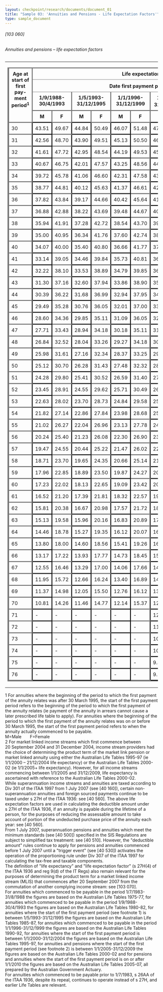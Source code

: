 ```yaml
---
layout: checkpoint/research/documents/document_01
title: "Sample 03: 'Annuities and Pensions - Life Expectation Factors'"
type: sample_document
---
```


<!-- START CHECKPOINT OUTPUT -->

<div id="documentDisplay"> <div id="documentContainer"><span id="NavOffset" class="anchor"></span><div id="docContent"><div id="wrapperContentAULegcomm"><a id="anchor_I3e3b08a3ce9511e08e128bc17183adac"></a><a id="anchor_I598c19a1e40811e082cbf99368307bda"></a><div id="sharedInfo"><div class="paragraphTitle" id="paragraphTitle"></div></div><div id="commentaryContainer"><div class="collapsibleHeadingBody bgWhite"><div id="commentaryContent"><div class=""><h6 class="inlineBlock |section[@role='paragraph'][title[node()]]/@label">[103 060] </h6><a id="anchor_I3e3b08a3ce9511e08e128bc17183adac"></a><a id="anchor_I598c19a1e40811e082cbf99368307bda"></a><h6 class="inlineBlock |section[@role='paragraph']/title[node()]">Annuities and pensions – life expectation factors</h6><div class="autosizehztal"><table><tbody><tr><td><table style="empty-cells: show; border-collapse: collapse;table-layout: auto;border:2px solid #777777;"><colgroup><col width="1000*" align="center"><col width="1000*" align="center"><col width="1000*" align="center"><col width="1000*" align="center"><col width="1000*" align="center"><col width="1000*" align="center"><col width="1000*" align="center"><col width="1000*" align="center"><col width="1000*" align="center"><col width="1000*" align="center"><col width="1000*" align="center"><col width="1000*" align="center"><col width="1000*" align="center"></colgroup><thead><tr class=""><th rowspan="4" style="padding:0.5em;vertical-align:top;border-bottom-width:1px;border-color:#777777;border-style:solid;border-right-width:1px;border-color:#777777;" class=" centered">Age at start of first pay-ment period<sup>1</sup></th><th colspan="12" style="padding:0.5em;vertical-align:top;border-bottom-width:1px;border-color:#777777;border-style:solid;border-right-width:1px;border-color:#777777;" class=" centered">Life expectation (years)</th></tr><tr class=""><th colspan="12" style="padding:0.5em;vertical-align:top;border-bottom-width:1px;border-color:#777777;border-style:solid;border-right-width:1px;border-color:#777777;" class=" centered">Date first payment period started<sup>1</sup></th></tr><tr class=""><th colspan="2" style="padding:0.5em;vertical-align:top;border-style:solid;border-right-width:1px;border-color:#777777;" class=" centered">1/9/1988-30/4/1993</th><th colspan="2" style="padding:0.5em;vertical-align:top;border-style:solid;border-right-width:1px;border-color:#777777;" class=" centered">1/5/1993-31/12/1995</th><th colspan="2" style="padding:0.5em;vertical-align:top;border-style:solid;border-right-width:1px;border-color:#777777;" class=" centered">1/1/1996-31/12/1999</th><th colspan="2" style="padding:0.5em;vertical-align:top;border-style:solid;border-right-width:1px;border-color:#777777;" class=" centered">1/1/2000-31/12/2004<sup>2</sup></th><th colspan="2" style="padding:0.5em;vertical-align:top;border-style:solid;border-right-width:1px;border-color:#777777;" class=" centered">1/1/2005-31/12/2009</th><th colspan="2" style="padding:0.5em;vertical-align:top;border-style:solid;border-right-width:1px;border-color:#777777;" class=" centered">1/1/2010+</th></tr><tr class=""><th style="padding:0.5em;vertical-align:top;border-bottom-width:1px;border-color:#777777;border-style:solid;" class=" centered">M</th><th style="padding:0.5em;vertical-align:top;border-bottom-width:1px;border-color:#777777;border-style:solid;border-right-width:1px;border-color:#777777;" class=" centered">F</th><th style="padding:0.5em;vertical-align:top;border-bottom-width:1px;border-color:#777777;border-style:solid;" class=" centered">M</th><th style="padding:0.5em;vertical-align:top;border-bottom-width:1px;border-color:#777777;border-style:solid;border-right-width:1px;border-color:#777777;" class=" centered">F</th><th style="padding:0.5em;vertical-align:top;border-bottom-width:1px;border-color:#777777;border-style:solid;" class=" centered">M</th><th style="padding:0.5em;vertical-align:top;border-bottom-width:1px;border-color:#777777;border-style:solid;border-right-width:1px;border-color:#777777;" class=" centered">F</th><th style="padding:0.5em;vertical-align:top;border-bottom-width:1px;border-color:#777777;border-style:solid;" class=" centered">M</th><th style="padding:0.5em;vertical-align:top;border-bottom-width:1px;border-color:#777777;border-style:solid;border-right-width:1px;border-color:#777777;" class=" centered">F</th><th style="padding:0.5em;vertical-align:top;border-bottom-width:1px;border-color:#777777;border-style:solid;" class=" centered">M</th><th style="padding:0.5em;vertical-align:top;border-bottom-width:1px;border-color:#777777;border-style:solid;border-right-width:1px;border-color:#777777;" class=" centered">F</th><th style="padding:0.5em;vertical-align:top;border-bottom-width:1px;border-color:#777777;border-style:solid;" class=" centered">M</th><th style="padding:0.5em;vertical-align:top;border-bottom-width:1px;border-color:#777777;border-style:solid;border-right-width:1px;border-color:#777777;" class=" centered">F</th></tr></thead><tbody><tr class=""><td style="padding:0.5em;vertical-align:top;border-style:solid;border-right-width:1px;border-color:#777777;" class=" centered">30</td><td style="padding:0.5em;vertical-align:top;border-style:solid;" class=" centered">43.51</td><td style="padding:0.5em;vertical-align:top;border-style:solid;border-right-width:1px;border-color:#777777;" class=" centered">49.67</td><td style="padding:0.5em;vertical-align:top;border-style:solid;" class=" centered">44.84</td><td style="padding:0.5em;vertical-align:top;border-style:solid;border-right-width:1px;border-color:#777777;" class=" centered">50.49</td><td style="padding:0.5em;vertical-align:top;border-style:solid;" class=" centered">46.07</td><td style="padding:0.5em;vertical-align:top;border-style:solid;border-right-width:1px;border-color:#777777;" class=" centered">51.48</td><td style="padding:0.5em;vertical-align:top;border-style:solid;" class=" centered">47.26</td><td style="padding:0.5em;vertical-align:top;border-style:solid;border-right-width:1px;border-color:#777777;" class=" centered">52.30</td><td style="padding:0.5em;vertical-align:top;border-style:solid;" class=" centered">49.07</td><td style="padding:0.5em;vertical-align:top;border-style:solid;border-right-width:1px;border-color:#777777;" class=" centered">53.72</td><td style="padding:0.5em;vertical-align:top;border-style:solid;" class=" centered">50.20</td><td style="padding:0.5em;vertical-align:top;border-style:solid;" class=" centered">54.44</td></tr><tr class=""><td style="padding:0.5em;vertical-align:top;border-style:solid;border-right-width:1px;border-color:#777777;" class=" centered">31</td><td style="padding:0.5em;vertical-align:top;border-style:solid;" class=" centered">42.56</td><td style="padding:0.5em;vertical-align:top;border-style:solid;border-right-width:1px;border-color:#777777;" class=" centered">48.70</td><td style="padding:0.5em;vertical-align:top;border-style:solid;" class=" centered">43.90</td><td style="padding:0.5em;vertical-align:top;border-style:solid;border-right-width:1px;border-color:#777777;" class=" centered">49.51</td><td style="padding:0.5em;vertical-align:top;border-style:solid;" class=" centered">45.13</td><td style="padding:0.5em;vertical-align:top;border-style:solid;border-right-width:1px;border-color:#777777;" class=" centered">50.50</td><td style="padding:0.5em;vertical-align:top;border-style:solid;" class=" centered">46.32</td><td style="padding:0.5em;vertical-align:top;border-style:solid;border-right-width:1px;border-color:#777777;" class=" centered">51.32</td><td style="padding:0.5em;vertical-align:top;border-style:solid;" class=" centered">48.13</td><td style="padding:0.5em;vertical-align:top;border-style:solid;border-right-width:1px;border-color:#777777;" class=" centered">52.75</td><td style="padding:0.5em;vertical-align:top;border-style:solid;" class=" centered">49.25</td><td style="padding:0.5em;vertical-align:top;border-style:solid;" class=" centered">53.46</td></tr><tr class=""><td style="padding:0.5em;vertical-align:top;border-style:solid;border-right-width:1px;border-color:#777777;" class=" centered">32</td><td style="padding:0.5em;vertical-align:top;border-style:solid;" class=" centered">41.61</td><td style="padding:0.5em;vertical-align:top;border-style:solid;border-right-width:1px;border-color:#777777;" class=" centered">47.72</td><td style="padding:0.5em;vertical-align:top;border-style:solid;" class=" centered">42.95</td><td style="padding:0.5em;vertical-align:top;border-style:solid;border-right-width:1px;border-color:#777777;" class=" centered">48.54</td><td style="padding:0.5em;vertical-align:top;border-style:solid;" class=" centered">44.19</td><td style="padding:0.5em;vertical-align:top;border-style:solid;border-right-width:1px;border-color:#777777;" class=" centered">49.53</td><td style="padding:0.5em;vertical-align:top;border-style:solid;" class=" centered">45.38</td><td style="padding:0.5em;vertical-align:top;border-style:solid;border-right-width:1px;border-color:#777777;" class=" centered">50.35</td><td style="padding:0.5em;vertical-align:top;border-style:solid;" class=" centered">47.19</td><td style="padding:0.5em;vertical-align:top;border-style:solid;border-right-width:1px;border-color:#777777;" class=" centered">51.77</td><td style="padding:0.5em;vertical-align:top;border-style:solid;" class=" centered">48.30</td><td style="padding:0.5em;vertical-align:top;border-style:solid;" class=" centered">52.48</td></tr><tr class=""><td style="padding:0.5em;vertical-align:top;border-style:solid;border-right-width:1px;border-color:#777777;" class=" centered">33</td><td style="padding:0.5em;vertical-align:top;border-style:solid;" class=" centered">40.67</td><td style="padding:0.5em;vertical-align:top;border-style:solid;border-right-width:1px;border-color:#777777;" class=" centered">46.75</td><td style="padding:0.5em;vertical-align:top;border-style:solid;" class=" centered">42.01</td><td style="padding:0.5em;vertical-align:top;border-style:solid;border-right-width:1px;border-color:#777777;" class=" centered">47.57</td><td style="padding:0.5em;vertical-align:top;border-style:solid;" class=" centered">43.25</td><td style="padding:0.5em;vertical-align:top;border-style:solid;border-right-width:1px;border-color:#777777;" class=" centered">48.56</td><td style="padding:0.5em;vertical-align:top;border-style:solid;" class=" centered">44.44</td><td style="padding:0.5em;vertical-align:top;border-style:solid;border-right-width:1px;border-color:#777777;" class=" centered">49.38</td><td style="padding:0.5em;vertical-align:top;border-style:solid;" class=" centered">46.24</td><td style="padding:0.5em;vertical-align:top;border-style:solid;border-right-width:1px;border-color:#777777;" class=" centered">50.80</td><td style="padding:0.5em;vertical-align:top;border-style:solid;" class=" centered">47.35</td><td style="padding:0.5em;vertical-align:top;border-style:solid;" class=" centered">51.50</td></tr><tr class=""><td style="padding:0.5em;vertical-align:top;border-style:solid;border-right-width:1px;border-color:#777777;" class=" centered">34</td><td style="padding:0.5em;vertical-align:top;border-style:solid;" class=" centered">39.72</td><td style="padding:0.5em;vertical-align:top;border-style:solid;border-right-width:1px;border-color:#777777;" class=" centered">45.78</td><td style="padding:0.5em;vertical-align:top;border-style:solid;" class=" centered">41.06</td><td style="padding:0.5em;vertical-align:top;border-style:solid;border-right-width:1px;border-color:#777777;" class=" centered">46.60</td><td style="padding:0.5em;vertical-align:top;border-style:solid;" class=" centered">42.31</td><td style="padding:0.5em;vertical-align:top;border-style:solid;border-right-width:1px;border-color:#777777;" class=" centered">47.58</td><td style="padding:0.5em;vertical-align:top;border-style:solid;" class=" centered">43.50</td><td style="padding:0.5em;vertical-align:top;border-style:solid;border-right-width:1px;border-color:#777777;" class=" centered">48.41</td><td style="padding:0.5em;vertical-align:top;border-style:solid;" class=" centered">45.30</td><td style="padding:0.5em;vertical-align:top;border-style:solid;border-right-width:1px;border-color:#777777;" class=" centered">49.82</td><td style="padding:0.5em;vertical-align:top;border-style:solid;" class=" centered">46.40</td><td style="padding:0.5em;vertical-align:top;border-style:solid;" class=" centered">50.52</td></tr><tr class=""><td style="padding:0.5em;vertical-align:top;border-style:solid;border-right-width:1px;border-color:#777777;" class=" centered">35</td><td style="padding:0.5em;vertical-align:top;border-style:solid;" class=" centered">38.77</td><td style="padding:0.5em;vertical-align:top;border-style:solid;border-right-width:1px;border-color:#777777;" class=" centered">44.81</td><td style="padding:0.5em;vertical-align:top;border-style:solid;" class=" centered">40.12</td><td style="padding:0.5em;vertical-align:top;border-style:solid;border-right-width:1px;border-color:#777777;" class=" centered">45.63</td><td style="padding:0.5em;vertical-align:top;border-style:solid;" class=" centered">41.37</td><td style="padding:0.5em;vertical-align:top;border-style:solid;border-right-width:1px;border-color:#777777;" class=" centered">46.61</td><td style="padding:0.5em;vertical-align:top;border-style:solid;" class=" centered">42.57</td><td style="padding:0.5em;vertical-align:top;border-style:solid;border-right-width:1px;border-color:#777777;" class=" centered">47.44</td><td style="padding:0.5em;vertical-align:top;border-style:solid;" class=" centered">44.35</td><td style="padding:0.5em;vertical-align:top;border-style:solid;border-right-width:1px;border-color:#777777;" class=" centered">48.85</td><td style="padding:0.5em;vertical-align:top;border-style:solid;" class=" centered">45.45</td><td style="padding:0.5em;vertical-align:top;border-style:solid;" class=" centered">49.55</td></tr><tr class=""><td style="padding:0.5em;vertical-align:top;border-style:solid;border-right-width:1px;border-color:#777777;" class=" centered">36</td><td style="padding:0.5em;vertical-align:top;border-style:solid;" class=" centered">37.82</td><td style="padding:0.5em;vertical-align:top;border-style:solid;border-right-width:1px;border-color:#777777;" class=" centered">43.84</td><td style="padding:0.5em;vertical-align:top;border-style:solid;" class=" centered">39.17</td><td style="padding:0.5em;vertical-align:top;border-style:solid;border-right-width:1px;border-color:#777777;" class=" centered">44.66</td><td style="padding:0.5em;vertical-align:top;border-style:solid;" class=" centered">40.42</td><td style="padding:0.5em;vertical-align:top;border-style:solid;border-right-width:1px;border-color:#777777;" class=" centered">45.64</td><td style="padding:0.5em;vertical-align:top;border-style:solid;" class=" centered">41.63</td><td style="padding:0.5em;vertical-align:top;border-style:solid;border-right-width:1px;border-color:#777777;" class=" centered">46.47</td><td style="padding:0.5em;vertical-align:top;border-style:solid;" class=" centered">43.41</td><td style="padding:0.5em;vertical-align:top;border-style:solid;border-right-width:1px;border-color:#777777;" class=" centered">47.88</td><td style="padding:0.5em;vertical-align:top;border-style:solid;" class=" centered">44.50</td><td style="padding:0.5em;vertical-align:top;border-style:solid;" class=" centered">48.58</td></tr><tr class=""><td style="padding:0.5em;vertical-align:top;border-style:solid;border-right-width:1px;border-color:#777777;" class=" centered">37</td><td style="padding:0.5em;vertical-align:top;border-style:solid;" class=" centered">36.88</td><td style="padding:0.5em;vertical-align:top;border-style:solid;border-right-width:1px;border-color:#777777;" class=" centered">42.88</td><td style="padding:0.5em;vertical-align:top;border-style:solid;" class=" centered">38.22</td><td style="padding:0.5em;vertical-align:top;border-style:solid;border-right-width:1px;border-color:#777777;" class=" centered">43.69</td><td style="padding:0.5em;vertical-align:top;border-style:solid;" class=" centered">39.48</td><td style="padding:0.5em;vertical-align:top;border-style:solid;border-right-width:1px;border-color:#777777;" class=" centered">44.67</td><td style="padding:0.5em;vertical-align:top;border-style:solid;" class=" centered">40.69</td><td style="padding:0.5em;vertical-align:top;border-style:solid;border-right-width:1px;border-color:#777777;" class=" centered">45.50</td><td style="padding:0.5em;vertical-align:top;border-style:solid;" class=" centered">42.47</td><td style="padding:0.5em;vertical-align:top;border-style:solid;border-right-width:1px;border-color:#777777;" class=" centered">46.91</td><td style="padding:0.5em;vertical-align:top;border-style:solid;" class=" centered">43.55</td><td style="padding:0.5em;vertical-align:top;border-style:solid;" class=" centered">47.60</td></tr><tr class=""><td style="padding:0.5em;vertical-align:top;border-style:solid;border-right-width:1px;border-color:#777777;" class=" centered">38</td><td style="padding:0.5em;vertical-align:top;border-style:solid;" class=" centered">35.94</td><td style="padding:0.5em;vertical-align:top;border-style:solid;border-right-width:1px;border-color:#777777;" class=" centered">41.91</td><td style="padding:0.5em;vertical-align:top;border-style:solid;" class=" centered">37.28</td><td style="padding:0.5em;vertical-align:top;border-style:solid;border-right-width:1px;border-color:#777777;" class=" centered">42.72</td><td style="padding:0.5em;vertical-align:top;border-style:solid;" class=" centered">38.54</td><td style="padding:0.5em;vertical-align:top;border-style:solid;border-right-width:1px;border-color:#777777;" class=" centered">43.70</td><td style="padding:0.5em;vertical-align:top;border-style:solid;" class=" centered">39.75</td><td style="padding:0.5em;vertical-align:top;border-style:solid;border-right-width:1px;border-color:#777777;" class=" centered">44.53</td><td style="padding:0.5em;vertical-align:top;border-style:solid;" class=" centered">41.53</td><td style="padding:0.5em;vertical-align:top;border-style:solid;border-right-width:1px;border-color:#777777;" class=" centered">45.94</td><td style="padding:0.5em;vertical-align:top;border-style:solid;" class=" centered">42.60</td><td style="padding:0.5em;vertical-align:top;border-style:solid;" class=" centered">46.63</td></tr><tr class=""><td style="padding:0.5em;vertical-align:top;border-style:solid;border-right-width:1px;border-color:#777777;" class=" centered">39</td><td style="padding:0.5em;vertical-align:top;border-style:solid;" class=" centered">35.00</td><td style="padding:0.5em;vertical-align:top;border-style:solid;border-right-width:1px;border-color:#777777;" class=" centered">40.95</td><td style="padding:0.5em;vertical-align:top;border-style:solid;" class=" centered">36.34</td><td style="padding:0.5em;vertical-align:top;border-style:solid;border-right-width:1px;border-color:#777777;" class=" centered">41.76</td><td style="padding:0.5em;vertical-align:top;border-style:solid;" class=" centered">37.60</td><td style="padding:0.5em;vertical-align:top;border-style:solid;border-right-width:1px;border-color:#777777;" class=" centered">42.74</td><td style="padding:0.5em;vertical-align:top;border-style:solid;" class=" centered">38.81</td><td style="padding:0.5em;vertical-align:top;border-style:solid;border-right-width:1px;border-color:#777777;" class=" centered">43.56</td><td style="padding:0.5em;vertical-align:top;border-style:solid;" class=" centered">40.58</td><td style="padding:0.5em;vertical-align:top;border-style:solid;border-right-width:1px;border-color:#777777;" class=" centered">44.98</td><td style="padding:0.5em;vertical-align:top;border-style:solid;" class=" centered">41.66</td><td style="padding:0.5em;vertical-align:top;border-style:solid;" class=" centered">45.66</td></tr><tr class=""><td style="padding:0.5em;vertical-align:top;border-style:solid;border-right-width:1px;border-color:#777777;" class=" centered">40</td><td style="padding:0.5em;vertical-align:top;border-style:solid;" class=" centered">34.07</td><td style="padding:0.5em;vertical-align:top;border-style:solid;border-right-width:1px;border-color:#777777;" class=" centered">40.00</td><td style="padding:0.5em;vertical-align:top;border-style:solid;" class=" centered">35.40</td><td style="padding:0.5em;vertical-align:top;border-style:solid;border-right-width:1px;border-color:#777777;" class=" centered">40.80</td><td style="padding:0.5em;vertical-align:top;border-style:solid;" class=" centered">36.66</td><td style="padding:0.5em;vertical-align:top;border-style:solid;border-right-width:1px;border-color:#777777;" class=" centered">41.77</td><td style="padding:0.5em;vertical-align:top;border-style:solid;" class=" centered">37.88</td><td style="padding:0.5em;vertical-align:top;border-style:solid;border-right-width:1px;border-color:#777777;" class=" centered">42.60</td><td style="padding:0.5em;vertical-align:top;border-style:solid;" class=" centered">39.65</td><td style="padding:0.5em;vertical-align:top;border-style:solid;border-right-width:1px;border-color:#777777;" class=" centered">44.01</td><td style="padding:0.5em;vertical-align:top;border-style:solid;" class=" centered">40.71</td><td style="padding:0.5em;vertical-align:top;border-style:solid;" class=" centered">44.70</td></tr><tr class=""><td style="padding:0.5em;vertical-align:top;border-style:solid;border-right-width:1px;border-color:#777777;" class=" centered">41</td><td style="padding:0.5em;vertical-align:top;border-style:solid;" class=" centered">33.14</td><td style="padding:0.5em;vertical-align:top;border-style:solid;border-right-width:1px;border-color:#777777;" class=" centered">39.05</td><td style="padding:0.5em;vertical-align:top;border-style:solid;" class=" centered">34.46</td><td style="padding:0.5em;vertical-align:top;border-style:solid;border-right-width:1px;border-color:#777777;" class=" centered">39.84</td><td style="padding:0.5em;vertical-align:top;border-style:solid;" class=" centered">35.73</td><td style="padding:0.5em;vertical-align:top;border-style:solid;border-right-width:1px;border-color:#777777;" class=" centered">40.81</td><td style="padding:0.5em;vertical-align:top;border-style:solid;" class=" centered">36.94</td><td style="padding:0.5em;vertical-align:top;border-style:solid;border-right-width:1px;border-color:#777777;" class=" centered">41.64</td><td style="padding:0.5em;vertical-align:top;border-style:solid;" class=" centered">38.71</td><td style="padding:0.5em;vertical-align:top;border-style:solid;border-right-width:1px;border-color:#777777;" class=" centered">43.05</td><td style="padding:0.5em;vertical-align:top;border-style:solid;" class=" centered">39.77</td><td style="padding:0.5em;vertical-align:top;border-style:solid;" class=" centered">43.73</td></tr><tr class=""><td style="padding:0.5em;vertical-align:top;border-style:solid;border-right-width:1px;border-color:#777777;" class=" centered">42</td><td style="padding:0.5em;vertical-align:top;border-style:solid;" class=" centered">32.22</td><td style="padding:0.5em;vertical-align:top;border-style:solid;border-right-width:1px;border-color:#777777;" class=" centered">38.10</td><td style="padding:0.5em;vertical-align:top;border-style:solid;" class=" centered">33.53</td><td style="padding:0.5em;vertical-align:top;border-style:solid;border-right-width:1px;border-color:#777777;" class=" centered">38.89</td><td style="padding:0.5em;vertical-align:top;border-style:solid;" class=" centered">34.79</td><td style="padding:0.5em;vertical-align:top;border-style:solid;border-right-width:1px;border-color:#777777;" class=" centered">39.85</td><td style="padding:0.5em;vertical-align:top;border-style:solid;" class=" centered">36.01</td><td style="padding:0.5em;vertical-align:top;border-style:solid;border-right-width:1px;border-color:#777777;" class=" centered">40.68</td><td style="padding:0.5em;vertical-align:top;border-style:solid;" class=" centered">37.77</td><td style="padding:0.5em;vertical-align:top;border-style:solid;border-right-width:1px;border-color:#777777;" class=" centered">42.09</td><td style="padding:0.5em;vertical-align:top;border-style:solid;" class=" centered">38.83</td><td style="padding:0.5em;vertical-align:top;border-style:solid;" class=" centered">42.77</td></tr><tr class=""><td style="padding:0.5em;vertical-align:top;border-style:solid;border-right-width:1px;border-color:#777777;" class=" centered">43</td><td style="padding:0.5em;vertical-align:top;border-style:solid;" class=" centered">31.30</td><td style="padding:0.5em;vertical-align:top;border-style:solid;border-right-width:1px;border-color:#777777;" class=" centered">37.16</td><td style="padding:0.5em;vertical-align:top;border-style:solid;" class=" centered">32.60</td><td style="padding:0.5em;vertical-align:top;border-style:solid;border-right-width:1px;border-color:#777777;" class=" centered">37.94</td><td style="padding:0.5em;vertical-align:top;border-style:solid;" class=" centered">33.86</td><td style="padding:0.5em;vertical-align:top;border-style:solid;border-right-width:1px;border-color:#777777;" class=" centered">38.90</td><td style="padding:0.5em;vertical-align:top;border-style:solid;" class=" centered">35.08</td><td style="padding:0.5em;vertical-align:top;border-style:solid;border-right-width:1px;border-color:#777777;" class=" centered">39.72</td><td style="padding:0.5em;vertical-align:top;border-style:solid;" class=" centered">36.84</td><td style="padding:0.5em;vertical-align:top;border-style:solid;border-right-width:1px;border-color:#777777;" class=" centered">41.14</td><td style="padding:0.5em;vertical-align:top;border-style:solid;" class=" centered">37.89</td><td style="padding:0.5em;vertical-align:top;border-style:solid;" class=" centered">41.81</td></tr><tr class=""><td style="padding:0.5em;vertical-align:top;border-style:solid;border-right-width:1px;border-color:#777777;" class=" centered">44</td><td style="padding:0.5em;vertical-align:top;border-style:solid;" class=" centered">30.39</td><td style="padding:0.5em;vertical-align:top;border-style:solid;border-right-width:1px;border-color:#777777;" class=" centered">36.22</td><td style="padding:0.5em;vertical-align:top;border-style:solid;" class=" centered">31.68</td><td style="padding:0.5em;vertical-align:top;border-style:solid;border-right-width:1px;border-color:#777777;" class=" centered">36.99</td><td style="padding:0.5em;vertical-align:top;border-style:solid;" class=" centered">32.94</td><td style="padding:0.5em;vertical-align:top;border-style:solid;border-right-width:1px;border-color:#777777;" class=" centered">37.95</td><td style="padding:0.5em;vertical-align:top;border-style:solid;" class=" centered">34.15</td><td style="padding:0.5em;vertical-align:top;border-style:solid;border-right-width:1px;border-color:#777777;" class=" centered">38.76</td><td style="padding:0.5em;vertical-align:top;border-style:solid;" class=" centered">35.91</td><td style="padding:0.5em;vertical-align:top;border-style:solid;border-right-width:1px;border-color:#777777;" class=" centered">40.18</td><td style="padding:0.5em;vertical-align:top;border-style:solid;" class=" centered">36.96</td><td style="padding:0.5em;vertical-align:top;border-style:solid;" class=" centered">40.85</td></tr><tr class=""><td style="padding:0.5em;vertical-align:top;border-style:solid;border-right-width:1px;border-color:#777777;" class=" centered">45</td><td style="padding:0.5em;vertical-align:top;border-style:solid;" class=" centered">29.49</td><td style="padding:0.5em;vertical-align:top;border-style:solid;border-right-width:1px;border-color:#777777;" class=" centered">35.28</td><td style="padding:0.5em;vertical-align:top;border-style:solid;" class=" centered">30.76</td><td style="padding:0.5em;vertical-align:top;border-style:solid;border-right-width:1px;border-color:#777777;" class=" centered">36.05</td><td style="padding:0.5em;vertical-align:top;border-style:solid;" class=" centered">32.01</td><td style="padding:0.5em;vertical-align:top;border-style:solid;border-right-width:1px;border-color:#777777;" class=" centered">37.00</td><td style="padding:0.5em;vertical-align:top;border-style:solid;" class=" centered">33.22</td><td style="padding:0.5em;vertical-align:top;border-style:solid;border-right-width:1px;border-color:#777777;" class=" centered">37.81</td><td style="padding:0.5em;vertical-align:top;border-style:solid;" class=" centered">34.98</td><td style="padding:0.5em;vertical-align:top;border-style:solid;border-right-width:1px;border-color:#777777;" class=" centered">39.23</td><td style="padding:0.5em;vertical-align:top;border-style:solid;" class=" centered">36.03</td><td style="padding:0.5em;vertical-align:top;border-style:solid;" class=" centered">39.90</td></tr><tr class=""><td style="padding:0.5em;vertical-align:top;border-style:solid;border-right-width:1px;border-color:#777777;" class=" centered">46</td><td style="padding:0.5em;vertical-align:top;border-style:solid;" class=" centered">28.60</td><td style="padding:0.5em;vertical-align:top;border-style:solid;border-right-width:1px;border-color:#777777;" class=" centered">34.36</td><td style="padding:0.5em;vertical-align:top;border-style:solid;" class=" centered">29.85</td><td style="padding:0.5em;vertical-align:top;border-style:solid;border-right-width:1px;border-color:#777777;" class=" centered">35.11</td><td style="padding:0.5em;vertical-align:top;border-style:solid;" class=" centered">31.09</td><td style="padding:0.5em;vertical-align:top;border-style:solid;border-right-width:1px;border-color:#777777;" class=" centered">36.05</td><td style="padding:0.5em;vertical-align:top;border-style:solid;" class=" centered">32.30</td><td style="padding:0.5em;vertical-align:top;border-style:solid;border-right-width:1px;border-color:#777777;" class=" centered">36.86</td><td style="padding:0.5em;vertical-align:top;border-style:solid;" class=" centered">34.06</td><td style="padding:0.5em;vertical-align:top;border-style:solid;border-right-width:1px;border-color:#777777;" class=" centered">38.28</td><td style="padding:0.5em;vertical-align:top;border-style:solid;" class=" centered">35.10</td><td style="padding:0.5em;vertical-align:top;border-style:solid;" class=" centered">38.95</td></tr><tr class=""><td style="padding:0.5em;vertical-align:top;border-style:solid;border-right-width:1px;border-color:#777777;" class=" centered">47</td><td style="padding:0.5em;vertical-align:top;border-style:solid;" class=" centered">27.71</td><td style="padding:0.5em;vertical-align:top;border-style:solid;border-right-width:1px;border-color:#777777;" class=" centered">33.43</td><td style="padding:0.5em;vertical-align:top;border-style:solid;" class=" centered">28.94</td><td style="padding:0.5em;vertical-align:top;border-style:solid;border-right-width:1px;border-color:#777777;" class=" centered">34.18</td><td style="padding:0.5em;vertical-align:top;border-style:solid;" class=" centered">30.18</td><td style="padding:0.5em;vertical-align:top;border-style:solid;border-right-width:1px;border-color:#777777;" class=" centered">35.11</td><td style="padding:0.5em;vertical-align:top;border-style:solid;" class=" centered">31.38</td><td style="padding:0.5em;vertical-align:top;border-style:solid;border-right-width:1px;border-color:#777777;" class=" centered">35.92</td><td style="padding:0.5em;vertical-align:top;border-style:solid;" class=" centered">33.13</td><td style="padding:0.5em;vertical-align:top;border-style:solid;border-right-width:1px;border-color:#777777;" class=" centered">37.33</td><td style="padding:0.5em;vertical-align:top;border-style:solid;" class=" centered">34.18</td><td style="padding:0.5em;vertical-align:top;border-style:solid;" class=" centered">38.00</td></tr><tr class=""><td style="padding:0.5em;vertical-align:top;border-style:solid;border-right-width:1px;border-color:#777777;" class=" centered">48</td><td style="padding:0.5em;vertical-align:top;border-style:solid;" class=" centered">26.84</td><td style="padding:0.5em;vertical-align:top;border-style:solid;border-right-width:1px;border-color:#777777;" class=" centered">32.52</td><td style="padding:0.5em;vertical-align:top;border-style:solid;" class=" centered">28.04</td><td style="padding:0.5em;vertical-align:top;border-style:solid;border-right-width:1px;border-color:#777777;" class=" centered">33.26</td><td style="padding:0.5em;vertical-align:top;border-style:solid;" class=" centered">29.27</td><td style="padding:0.5em;vertical-align:top;border-style:solid;border-right-width:1px;border-color:#777777;" class=" centered">34.18</td><td style="padding:0.5em;vertical-align:top;border-style:solid;" class=" centered">30.46</td><td style="padding:0.5em;vertical-align:top;border-style:solid;border-right-width:1px;border-color:#777777;" class=" centered">34.98</td><td style="padding:0.5em;vertical-align:top;border-style:solid;" class=" centered">32.22</td><td style="padding:0.5em;vertical-align:top;border-style:solid;border-right-width:1px;border-color:#777777;" class=" centered">36.39</td><td style="padding:0.5em;vertical-align:top;border-style:solid;" class=" centered">33.26</td><td style="padding:0.5em;vertical-align:top;border-style:solid;" class=" centered">37.05</td></tr><tr class=""><td style="padding:0.5em;vertical-align:top;border-style:solid;border-right-width:1px;border-color:#777777;" class=" centered">49</td><td style="padding:0.5em;vertical-align:top;border-style:solid;" class=" centered">25.98</td><td style="padding:0.5em;vertical-align:top;border-style:solid;border-right-width:1px;border-color:#777777;" class=" centered">31.61</td><td style="padding:0.5em;vertical-align:top;border-style:solid;" class=" centered">27.16</td><td style="padding:0.5em;vertical-align:top;border-style:solid;border-right-width:1px;border-color:#777777;" class=" centered">32.34</td><td style="padding:0.5em;vertical-align:top;border-style:solid;" class=" centered">28.37</td><td style="padding:0.5em;vertical-align:top;border-style:solid;border-right-width:1px;border-color:#777777;" class=" centered">33.25</td><td style="padding:0.5em;vertical-align:top;border-style:solid;" class=" centered">29.55</td><td style="padding:0.5em;vertical-align:top;border-style:solid;border-right-width:1px;border-color:#777777;" class=" centered">34.04</td><td style="padding:0.5em;vertical-align:top;border-style:solid;" class=" centered">31.30</td><td style="padding:0.5em;vertical-align:top;border-style:solid;border-right-width:1px;border-color:#777777;" class=" centered">35.45</td><td style="padding:0.5em;vertical-align:top;border-style:solid;" class=" centered">32.34</td><td style="padding:0.5em;vertical-align:top;border-style:solid;" class=" centered">36.11</td></tr><tr class=""><td style="padding:0.5em;vertical-align:top;border-style:solid;border-right-width:1px;border-color:#777777;" class=" centered">50</td><td style="padding:0.5em;vertical-align:top;border-style:solid;" class=" centered">25.12</td><td style="padding:0.5em;vertical-align:top;border-style:solid;border-right-width:1px;border-color:#777777;" class=" centered">30.70</td><td style="padding:0.5em;vertical-align:top;border-style:solid;" class=" centered">26.28</td><td style="padding:0.5em;vertical-align:top;border-style:solid;border-right-width:1px;border-color:#777777;" class=" centered">31.43</td><td style="padding:0.5em;vertical-align:top;border-style:solid;" class=" centered">27.48</td><td style="padding:0.5em;vertical-align:top;border-style:solid;border-right-width:1px;border-color:#777777;" class=" centered">32.32</td><td style="padding:0.5em;vertical-align:top;border-style:solid;" class=" centered">28.64</td><td style="padding:0.5em;vertical-align:top;border-style:solid;border-right-width:1px;border-color:#777777;" class=" centered">33.11</td><td style="padding:0.5em;vertical-align:top;border-style:solid;" class=" centered">30.39</td><td style="padding:0.5em;vertical-align:top;border-style:solid;border-right-width:1px;border-color:#777777;" class=" centered">34.51</td><td style="padding:0.5em;vertical-align:top;border-style:solid;" class=" centered">31.43</td><td style="padding:0.5em;vertical-align:top;border-style:solid;" class=" centered">35.17</td></tr><tr class=""><td style="padding:0.5em;vertical-align:top;border-style:solid;border-right-width:1px;border-color:#777777;" class=" centered">51</td><td style="padding:0.5em;vertical-align:top;border-style:solid;" class=" centered">24.28</td><td style="padding:0.5em;vertical-align:top;border-style:solid;border-right-width:1px;border-color:#777777;" class=" centered">29.80</td><td style="padding:0.5em;vertical-align:top;border-style:solid;" class=" centered">25.41</td><td style="padding:0.5em;vertical-align:top;border-style:solid;border-right-width:1px;border-color:#777777;" class=" centered">30.52</td><td style="padding:0.5em;vertical-align:top;border-style:solid;" class=" centered">26.59</td><td style="padding:0.5em;vertical-align:top;border-style:solid;border-right-width:1px;border-color:#777777;" class=" centered">31.40</td><td style="padding:0.5em;vertical-align:top;border-style:solid;" class=" centered">27.74</td><td style="padding:0.5em;vertical-align:top;border-style:solid;border-right-width:1px;border-color:#777777;" class=" centered">32.18</td><td style="padding:0.5em;vertical-align:top;border-style:solid;" class=" centered">29.49</td><td style="padding:0.5em;vertical-align:top;border-style:solid;border-right-width:1px;border-color:#777777;" class=" centered">33.58</td><td style="padding:0.5em;vertical-align:top;border-style:solid;" class=" centered">30.53</td><td style="padding:0.5em;vertical-align:top;border-style:solid;" class=" centered">34.24</td></tr><tr class=""><td style="padding:0.5em;vertical-align:top;border-style:solid;border-right-width:1px;border-color:#777777;" class=" centered">52</td><td style="padding:0.5em;vertical-align:top;border-style:solid;" class=" centered">23.45</td><td style="padding:0.5em;vertical-align:top;border-style:solid;border-right-width:1px;border-color:#777777;" class=" centered">28.91</td><td style="padding:0.5em;vertical-align:top;border-style:solid;" class=" centered">24.55</td><td style="padding:0.5em;vertical-align:top;border-style:solid;border-right-width:1px;border-color:#777777;" class=" centered">29.62</td><td style="padding:0.5em;vertical-align:top;border-style:solid;" class=" centered">25.71</td><td style="padding:0.5em;vertical-align:top;border-style:solid;border-right-width:1px;border-color:#777777;" class=" centered">30.49</td><td style="padding:0.5em;vertical-align:top;border-style:solid;" class=" centered">26.85</td><td style="padding:0.5em;vertical-align:top;border-style:solid;border-right-width:1px;border-color:#777777;" class=" centered">31.26</td><td style="padding:0.5em;vertical-align:top;border-style:solid;" class=" centered">28.59</td><td style="padding:0.5em;vertical-align:top;border-style:solid;border-right-width:1px;border-color:#777777;" class=" centered">32.66</td><td style="padding:0.5em;vertical-align:top;border-style:solid;" class=" centered">29.63</td><td style="padding:0.5em;vertical-align:top;border-style:solid;" class=" centered">33.31</td></tr><tr class=""><td style="padding:0.5em;vertical-align:top;border-style:solid;border-right-width:1px;border-color:#777777;" class=" centered">53</td><td style="padding:0.5em;vertical-align:top;border-style:solid;" class=" centered">22.63</td><td style="padding:0.5em;vertical-align:top;border-style:solid;border-right-width:1px;border-color:#777777;" class=" centered">28.02</td><td style="padding:0.5em;vertical-align:top;border-style:solid;" class=" centered">23.70</td><td style="padding:0.5em;vertical-align:top;border-style:solid;border-right-width:1px;border-color:#777777;" class=" centered">28.73</td><td style="padding:0.5em;vertical-align:top;border-style:solid;" class=" centered">24.84</td><td style="padding:0.5em;vertical-align:top;border-style:solid;border-right-width:1px;border-color:#777777;" class=" centered">29.58</td><td style="padding:0.5em;vertical-align:top;border-style:solid;" class=" centered">25.97</td><td style="padding:0.5em;vertical-align:top;border-style:solid;border-right-width:1px;border-color:#777777;" class=" centered">30.34</td><td style="padding:0.5em;vertical-align:top;border-style:solid;" class=" centered">27.69</td><td style="padding:0.5em;vertical-align:top;border-style:solid;border-right-width:1px;border-color:#777777;" class=" centered">31.73</td><td style="padding:0.5em;vertical-align:top;border-style:solid;" class=" centered">28.73</td><td style="padding:0.5em;vertical-align:top;border-style:solid;" class=" centered">32.38</td></tr><tr class=""><td style="padding:0.5em;vertical-align:top;border-style:solid;border-right-width:1px;border-color:#777777;" class=" centered">54</td><td style="padding:0.5em;vertical-align:top;border-style:solid;" class=" centered">21.82</td><td style="padding:0.5em;vertical-align:top;border-style:solid;border-right-width:1px;border-color:#777777;" class=" centered">27.14</td><td style="padding:0.5em;vertical-align:top;border-style:solid;" class=" centered">22.86</td><td style="padding:0.5em;vertical-align:top;border-style:solid;border-right-width:1px;border-color:#777777;" class=" centered">27.84</td><td style="padding:0.5em;vertical-align:top;border-style:solid;" class=" centered">23.98</td><td style="padding:0.5em;vertical-align:top;border-style:solid;border-right-width:1px;border-color:#777777;" class=" centered">28.68</td><td style="padding:0.5em;vertical-align:top;border-style:solid;" class=" centered">25.09</td><td style="padding:0.5em;vertical-align:top;border-style:solid;border-right-width:1px;border-color:#777777;" class=" centered">29.43</td><td style="padding:0.5em;vertical-align:top;border-style:solid;" class=" centered">26.80</td><td style="padding:0.5em;vertical-align:top;border-style:solid;border-right-width:1px;border-color:#777777;" class=" centered">30.82</td><td style="padding:0.5em;vertical-align:top;border-style:solid;" class=" centered">27.84</td><td style="padding:0.5em;vertical-align:top;border-style:solid;" class=" centered">31.45</td></tr><tr class=""><td style="padding:0.5em;vertical-align:top;border-style:solid;border-right-width:1px;border-color:#777777;" class=" centered">55</td><td style="padding:0.5em;vertical-align:top;border-style:solid;" class=" centered">21.02</td><td style="padding:0.5em;vertical-align:top;border-style:solid;border-right-width:1px;border-color:#777777;" class=" centered">26.27</td><td style="padding:0.5em;vertical-align:top;border-style:solid;" class=" centered">22.04</td><td style="padding:0.5em;vertical-align:top;border-style:solid;border-right-width:1px;border-color:#777777;" class=" centered">26.96</td><td style="padding:0.5em;vertical-align:top;border-style:solid;" class=" centered">23.13</td><td style="padding:0.5em;vertical-align:top;border-style:solid;border-right-width:1px;border-color:#777777;" class=" centered">27.78</td><td style="padding:0.5em;vertical-align:top;border-style:solid;" class=" centered">24.22</td><td style="padding:0.5em;vertical-align:top;border-style:solid;border-right-width:1px;border-color:#777777;" class=" centered">28.53</td><td style="padding:0.5em;vertical-align:top;border-style:solid;" class=" centered">25.92</td><td style="padding:0.5em;vertical-align:top;border-style:solid;border-right-width:1px;border-color:#777777;" class=" centered">29.91</td><td style="padding:0.5em;vertical-align:top;border-style:solid;" class=" centered">26.95</td><td style="padding:0.5em;vertical-align:top;border-style:solid;" class=" centered">30.53</td></tr><tr class=""><td style="padding:0.5em;vertical-align:top;border-style:solid;border-right-width:1px;border-color:#777777;" class=" centered">56</td><td style="padding:0.5em;vertical-align:top;border-style:solid;" class=" centered">20.24</td><td style="padding:0.5em;vertical-align:top;border-style:solid;border-right-width:1px;border-color:#777777;" class=" centered">25.40</td><td style="padding:0.5em;vertical-align:top;border-style:solid;" class=" centered">21.23</td><td style="padding:0.5em;vertical-align:top;border-style:solid;border-right-width:1px;border-color:#777777;" class=" centered">26.08</td><td style="padding:0.5em;vertical-align:top;border-style:solid;" class=" centered">22.30</td><td style="padding:0.5em;vertical-align:top;border-style:solid;border-right-width:1px;border-color:#777777;" class=" centered">26.90</td><td style="padding:0.5em;vertical-align:top;border-style:solid;" class=" centered">23.36</td><td style="padding:0.5em;vertical-align:top;border-style:solid;border-right-width:1px;border-color:#777777;" class=" centered">27.63</td><td style="padding:0.5em;vertical-align:top;border-style:solid;" class=" centered">25.05</td><td style="padding:0.5em;vertical-align:top;border-style:solid;border-right-width:1px;border-color:#777777;" class=" centered">29.00</td><td style="padding:0.5em;vertical-align:top;border-style:solid;" class=" centered">26.08</td><td style="padding:0.5em;vertical-align:top;border-style:solid;" class=" centered">29.61</td></tr><tr class=""><td style="padding:0.5em;vertical-align:top;border-style:solid;border-right-width:1px;border-color:#777777;" class=" centered">57</td><td style="padding:0.5em;vertical-align:top;border-style:solid;" class=" centered">19.47</td><td style="padding:0.5em;vertical-align:top;border-style:solid;border-right-width:1px;border-color:#777777;" class=" centered">24.55</td><td style="padding:0.5em;vertical-align:top;border-style:solid;" class=" centered">20.44</td><td style="padding:0.5em;vertical-align:top;border-style:solid;border-right-width:1px;border-color:#777777;" class=" centered">25.22</td><td style="padding:0.5em;vertical-align:top;border-style:solid;" class=" centered">21.47</td><td style="padding:0.5em;vertical-align:top;border-style:solid;border-right-width:1px;border-color:#777777;" class=" centered">26.02</td><td style="padding:0.5em;vertical-align:top;border-style:solid;" class=" centered">22.52</td><td style="padding:0.5em;vertical-align:top;border-style:solid;border-right-width:1px;border-color:#777777;" class=" centered">26.74</td><td style="padding:0.5em;vertical-align:top;border-style:solid;" class=" centered">24.19</td><td style="padding:0.5em;vertical-align:top;border-style:solid;border-right-width:1px;border-color:#777777;" class=" centered">28.10</td><td style="padding:0.5em;vertical-align:top;border-style:solid;" class=" centered">25.20</td><td style="padding:0.5em;vertical-align:top;border-style:solid;" class=" centered">28.70</td></tr><tr class=""><td style="padding:0.5em;vertical-align:top;border-style:solid;border-right-width:1px;border-color:#777777;" class=" centered">58</td><td style="padding:0.5em;vertical-align:top;border-style:solid;" class=" centered">18.71</td><td style="padding:0.5em;vertical-align:top;border-style:solid;border-right-width:1px;border-color:#777777;" class=" centered">23.70</td><td style="padding:0.5em;vertical-align:top;border-style:solid;" class=" centered">19.65</td><td style="padding:0.5em;vertical-align:top;border-style:solid;border-right-width:1px;border-color:#777777;" class=" centered">24.35</td><td style="padding:0.5em;vertical-align:top;border-style:solid;" class=" centered">20.66</td><td style="padding:0.5em;vertical-align:top;border-style:solid;border-right-width:1px;border-color:#777777;" class=" centered">25.14</td><td style="padding:0.5em;vertical-align:top;border-style:solid;" class=" centered">21.68</td><td style="padding:0.5em;vertical-align:top;border-style:solid;border-right-width:1px;border-color:#777777;" class=" centered">25.86</td><td style="padding:0.5em;vertical-align:top;border-style:solid;" class=" centered">23.34</td><td style="padding:0.5em;vertical-align:top;border-style:solid;border-right-width:1px;border-color:#777777;" class=" centered">27.21</td><td style="padding:0.5em;vertical-align:top;border-style:solid;" class=" centered">24.34</td><td style="padding:0.5em;vertical-align:top;border-style:solid;" class=" centered">27.79</td></tr><tr class=""><td style="padding:0.5em;vertical-align:top;border-style:solid;border-right-width:1px;border-color:#777777;" class=" centered">59</td><td style="padding:0.5em;vertical-align:top;border-style:solid;" class=" centered">17.96</td><td style="padding:0.5em;vertical-align:top;border-style:solid;border-right-width:1px;border-color:#777777;" class=" centered">22.85</td><td style="padding:0.5em;vertical-align:top;border-style:solid;" class=" centered">18.89</td><td style="padding:0.5em;vertical-align:top;border-style:solid;border-right-width:1px;border-color:#777777;" class=" centered">23.50</td><td style="padding:0.5em;vertical-align:top;border-style:solid;" class=" centered">19.87</td><td style="padding:0.5em;vertical-align:top;border-style:solid;border-right-width:1px;border-color:#777777;" class=" centered">24.27</td><td style="padding:0.5em;vertical-align:top;border-style:solid;" class=" centered">20.86</td><td style="padding:0.5em;vertical-align:top;border-style:solid;border-right-width:1px;border-color:#777777;" class=" centered">24.98</td><td style="padding:0.5em;vertical-align:top;border-style:solid;" class=" centered">22.49</td><td style="padding:0.5em;vertical-align:top;border-style:solid;border-right-width:1px;border-color:#777777;" class=" centered">26.32</td><td style="padding:0.5em;vertical-align:top;border-style:solid;" class=" centered">23.48</td><td style="padding:0.5em;vertical-align:top;border-style:solid;" class=" centered">26.89</td></tr><tr class=""><td style="padding:0.5em;vertical-align:top;border-style:solid;border-right-width:1px;border-color:#777777;" class=" centered">60</td><td style="padding:0.5em;vertical-align:top;border-style:solid;" class=" centered">17.23</td><td style="padding:0.5em;vertical-align:top;border-style:solid;border-right-width:1px;border-color:#777777;" class=" centered">22.02</td><td style="padding:0.5em;vertical-align:top;border-style:solid;" class=" centered">18.13</td><td style="padding:0.5em;vertical-align:top;border-style:solid;border-right-width:1px;border-color:#777777;" class=" centered">22.65</td><td style="padding:0.5em;vertical-align:top;border-style:solid;" class=" centered">19.09</td><td style="padding:0.5em;vertical-align:top;border-style:solid;border-right-width:1px;border-color:#777777;" class=" centered">23.42</td><td style="padding:0.5em;vertical-align:top;border-style:solid;" class=" centered">20.05</td><td style="padding:0.5em;vertical-align:top;border-style:solid;border-right-width:1px;border-color:#777777;" class=" centered">24.11</td><td style="padding:0.5em;vertical-align:top;border-style:solid;" class=" centered">21.66</td><td style="padding:0.5em;vertical-align:top;border-style:solid;border-right-width:1px;border-color:#777777;" class=" centered">25.44</td><td style="padding:0.5em;vertical-align:top;border-style:solid;" class=" centered">22.63</td><td style="padding:0.5em;vertical-align:top;border-style:solid;" class=" centered">26.00</td></tr><tr class=""><td style="padding:0.5em;vertical-align:top;border-style:solid;border-right-width:1px;border-color:#777777;" class=" centered">61</td><td style="padding:0.5em;vertical-align:top;border-style:solid;" class=" centered">16.52</td><td style="padding:0.5em;vertical-align:top;border-style:solid;border-right-width:1px;border-color:#777777;" class=" centered">21.20</td><td style="padding:0.5em;vertical-align:top;border-style:solid;" class=" centered">17.39</td><td style="padding:0.5em;vertical-align:top;border-style:solid;border-right-width:1px;border-color:#777777;" class=" centered">21.81</td><td style="padding:0.5em;vertical-align:top;border-style:solid;" class=" centered">18.32</td><td style="padding:0.5em;vertical-align:top;border-style:solid;border-right-width:1px;border-color:#777777;" class=" centered">22.57</td><td style="padding:0.5em;vertical-align:top;border-style:solid;" class=" centered">19.25</td><td style="padding:0.5em;vertical-align:top;border-style:solid;border-right-width:1px;border-color:#777777;" class=" centered">23.25</td><td style="padding:0.5em;vertical-align:top;border-style:solid;" class=" centered">20.84</td><td style="padding:0.5em;vertical-align:top;border-style:solid;border-right-width:1px;border-color:#777777;" class=" centered">24.57</td><td style="padding:0.5em;vertical-align:top;border-style:solid;" class=" centered">21.79</td><td style="padding:0.5em;vertical-align:top;border-style:solid;" class=" centered">25.11</td></tr><tr class=""><td style="padding:0.5em;vertical-align:top;border-style:solid;border-right-width:1px;border-color:#777777;" class=" centered">62</td><td style="padding:0.5em;vertical-align:top;border-style:solid;" class=" centered">15.81</td><td style="padding:0.5em;vertical-align:top;border-style:solid;border-right-width:1px;border-color:#777777;" class=" centered">20.38</td><td style="padding:0.5em;vertical-align:top;border-style:solid;" class=" centered">16.67</td><td style="padding:0.5em;vertical-align:top;border-style:solid;border-right-width:1px;border-color:#777777;" class=" centered">20.98</td><td style="padding:0.5em;vertical-align:top;border-style:solid;" class=" centered">17.57</td><td style="padding:0.5em;vertical-align:top;border-style:solid;border-right-width:1px;border-color:#777777;" class=" centered">21.72</td><td style="padding:0.5em;vertical-align:top;border-style:solid;" class=" centered">18.46</td><td style="padding:0.5em;vertical-align:top;border-style:solid;border-right-width:1px;border-color:#777777;" class=" centered">22.39</td><td style="padding:0.5em;vertical-align:top;border-style:solid;" class=" centered">20.04</td><td style="padding:0.5em;vertical-align:top;border-style:solid;border-right-width:1px;border-color:#777777;" class=" centered">23.71</td><td style="padding:0.5em;vertical-align:top;border-style:solid;" class=" centered">20.96</td><td style="padding:0.5em;vertical-align:top;border-style:solid;" class=" centered">24.23</td></tr><tr class=""><td style="padding:0.5em;vertical-align:top;border-style:solid;border-right-width:1px;border-color:#777777;" class=" centered">63</td><td style="padding:0.5em;vertical-align:top;border-style:solid;" class=" centered">15.13</td><td style="padding:0.5em;vertical-align:top;border-style:solid;border-right-width:1px;border-color:#777777;" class=" centered">19.58</td><td style="padding:0.5em;vertical-align:top;border-style:solid;" class=" centered">15.96</td><td style="padding:0.5em;vertical-align:top;border-style:solid;border-right-width:1px;border-color:#777777;" class=" centered">20.16</td><td style="padding:0.5em;vertical-align:top;border-style:solid;" class=" centered">16.83</td><td style="padding:0.5em;vertical-align:top;border-style:solid;border-right-width:1px;border-color:#777777;" class=" centered">20.89</td><td style="padding:0.5em;vertical-align:top;border-style:solid;" class=" centered">17.70</td><td style="padding:0.5em;vertical-align:top;border-style:solid;border-right-width:1px;border-color:#777777;" class=" centered">21.54</td><td style="padding:0.5em;vertical-align:top;border-style:solid;" class=" centered">19.24</td><td style="padding:0.5em;vertical-align:top;border-style:solid;border-right-width:1px;border-color:#777777;" class=" centered">22.85</td><td style="padding:0.5em;vertical-align:top;border-style:solid;" class=" centered">20.14</td><td style="padding:0.5em;vertical-align:top;border-style:solid;" class=" centered">23.35</td></tr><tr class=""><td style="padding:0.5em;vertical-align:top;border-style:solid;border-right-width:1px;border-color:#777777;" class=" centered">64</td><td style="padding:0.5em;vertical-align:top;border-style:solid;" class=" centered">14.46</td><td style="padding:0.5em;vertical-align:top;border-style:solid;border-right-width:1px;border-color:#777777;" class=" centered">18.78</td><td style="padding:0.5em;vertical-align:top;border-style:solid;" class=" centered">15.27</td><td style="padding:0.5em;vertical-align:top;border-style:solid;border-right-width:1px;border-color:#777777;" class=" centered">19.35</td><td style="padding:0.5em;vertical-align:top;border-style:solid;" class=" centered">16.12</td><td style="padding:0.5em;vertical-align:top;border-style:solid;border-right-width:1px;border-color:#777777;" class=" centered">20.07</td><td style="padding:0.5em;vertical-align:top;border-style:solid;" class=" centered">16.94</td><td style="padding:0.5em;vertical-align:top;border-style:solid;border-right-width:1px;border-color:#777777;" class=" centered">20.70</td><td style="padding:0.5em;vertical-align:top;border-style:solid;" class=" centered">18.46</td><td style="padding:0.5em;vertical-align:top;border-style:solid;border-right-width:1px;border-color:#777777;" class=" centered">22.00</td><td style="padding:0.5em;vertical-align:top;border-style:solid;" class=" centered">19.34</td><td style="padding:0.5em;vertical-align:top;border-style:solid;" class=" centered">22.48</td></tr><tr class=""><td style="padding:0.5em;vertical-align:top;border-style:solid;border-right-width:1px;border-color:#777777;" class=" centered">65</td><td style="padding:0.5em;vertical-align:top;border-style:solid;" class=" centered">13.80</td><td style="padding:0.5em;vertical-align:top;border-style:solid;border-right-width:1px;border-color:#777777;" class=" centered">18.00</td><td style="padding:0.5em;vertical-align:top;border-style:solid;" class=" centered">14.60</td><td style="padding:0.5em;vertical-align:top;border-style:solid;border-right-width:1px;border-color:#777777;" class=" centered">18.56</td><td style="padding:0.5em;vertical-align:top;border-style:solid;" class=" centered">15.41</td><td style="padding:0.5em;vertical-align:top;border-style:solid;border-right-width:1px;border-color:#777777;" class=" centered">19.26</td><td style="padding:0.5em;vertical-align:top;border-style:solid;" class=" centered">16.21</td><td style="padding:0.5em;vertical-align:top;border-style:solid;border-right-width:1px;border-color:#777777;" class=" centered">19.88</td><td style="padding:0.5em;vertical-align:top;border-style:solid;" class=" centered">17.70</td><td style="padding:0.5em;vertical-align:top;border-style:solid;border-right-width:1px;border-color:#777777;" class=" centered">21.15</td><td style="padding:0.5em;vertical-align:top;border-style:solid;" class=" centered">18.54</td><td style="padding:0.5em;vertical-align:top;border-style:solid;" class=" centered">21.62</td></tr><tr class=""><td style="padding:0.5em;vertical-align:top;border-style:solid;border-right-width:1px;border-color:#777777;" class=" centered">66</td><td style="padding:0.5em;vertical-align:top;border-style:solid;" class=" centered">13.17</td><td style="padding:0.5em;vertical-align:top;border-style:solid;border-right-width:1px;border-color:#777777;" class=" centered">17.22</td><td style="padding:0.5em;vertical-align:top;border-style:solid;" class=" centered">13.93</td><td style="padding:0.5em;vertical-align:top;border-style:solid;border-right-width:1px;border-color:#777777;" class=" centered">17.77</td><td style="padding:0.5em;vertical-align:top;border-style:solid;" class=" centered">14.73</td><td style="padding:0.5em;vertical-align:top;border-style:solid;border-right-width:1px;border-color:#777777;" class=" centered">18.45</td><td style="padding:0.5em;vertical-align:top;border-style:solid;" class=" centered">15.49</td><td style="padding:0.5em;vertical-align:top;border-style:solid;border-right-width:1px;border-color:#777777;" class=" centered">19.06</td><td style="padding:0.5em;vertical-align:top;border-style:solid;" class=" centered">16.95</td><td style="padding:0.5em;vertical-align:top;border-style:solid;border-right-width:1px;border-color:#777777;" class=" centered">20.32</td><td style="padding:0.5em;vertical-align:top;border-style:solid;" class=" centered">17.76</td><td style="padding:0.5em;vertical-align:top;border-style:solid;" class=" centered">20.76</td></tr><tr class=""><td style="padding:0.5em;vertical-align:top;border-style:solid;border-right-width:1px;border-color:#777777;" class=" centered">67</td><td style="padding:0.5em;vertical-align:top;border-style:solid;" class=" centered">12.55</td><td style="padding:0.5em;vertical-align:top;border-style:solid;border-right-width:1px;border-color:#777777;" class=" centered">16.46</td><td style="padding:0.5em;vertical-align:top;border-style:solid;" class=" centered">13.29</td><td style="padding:0.5em;vertical-align:top;border-style:solid;border-right-width:1px;border-color:#777777;" class=" centered">17.00</td><td style="padding:0.5em;vertical-align:top;border-style:solid;" class=" centered">14.06</td><td style="padding:0.5em;vertical-align:top;border-style:solid;border-right-width:1px;border-color:#777777;" class=" centered">17.66</td><td style="padding:0.5em;vertical-align:top;border-style:solid;" class=" centered">14.79</td><td style="padding:0.5em;vertical-align:top;border-style:solid;border-right-width:1px;border-color:#777777;" class=" centered">18.25</td><td style="padding:0.5em;vertical-align:top;border-style:solid;" class=" centered">16.21</td><td style="padding:0.5em;vertical-align:top;border-style:solid;border-right-width:1px;border-color:#777777;" class=" centered">19.49</td><td style="padding:0.5em;vertical-align:top;border-style:solid;" class=" centered">16.99</td><td style="padding:0.5em;vertical-align:top;border-style:solid;" class=" centered">19.92</td></tr><tr class=""><td style="padding:0.5em;vertical-align:top;border-style:solid;border-right-width:1px;border-color:#777777;" class=" centered">68</td><td style="padding:0.5em;vertical-align:top;border-style:solid;" class=" centered">11.95</td><td style="padding:0.5em;vertical-align:top;border-style:solid;border-right-width:1px;border-color:#777777;" class=" centered">15.72</td><td style="padding:0.5em;vertical-align:top;border-style:solid;" class=" centered">12.66</td><td style="padding:0.5em;vertical-align:top;border-style:solid;border-right-width:1px;border-color:#777777;" class=" centered">16.24</td><td style="padding:0.5em;vertical-align:top;border-style:solid;" class=" centered">13.40</td><td style="padding:0.5em;vertical-align:top;border-style:solid;border-right-width:1px;border-color:#777777;" class=" centered">16.89</td><td style="padding:0.5em;vertical-align:top;border-style:solid;" class=" centered">14.11</td><td style="padding:0.5em;vertical-align:top;border-style:solid;border-right-width:1px;border-color:#777777;" class=" centered">17.46</td><td style="padding:0.5em;vertical-align:top;border-style:solid;" class=" centered">15.48</td><td style="padding:0.5em;vertical-align:top;border-style:solid;border-right-width:1px;border-color:#777777;" class=" centered">18.67</td><td style="padding:0.5em;vertical-align:top;border-style:solid;" class=" centered">16.24</td><td style="padding:0.5em;vertical-align:top;border-style:solid;" class=" centered">19.08</td></tr><tr class=""><td style="padding:0.5em;vertical-align:top;border-style:solid;border-right-width:1px;border-color:#777777;" class=" centered">69</td><td style="padding:0.5em;vertical-align:top;border-style:solid;" class=" centered">11.37</td><td style="padding:0.5em;vertical-align:top;border-style:solid;border-right-width:1px;border-color:#777777;" class=" centered">14.98</td><td style="padding:0.5em;vertical-align:top;border-style:solid;" class=" centered">12.05</td><td style="padding:0.5em;vertical-align:top;border-style:solid;border-right-width:1px;border-color:#777777;" class=" centered">15.50</td><td style="padding:0.5em;vertical-align:top;border-style:solid;" class=" centered">12.76</td><td style="padding:0.5em;vertical-align:top;border-style:solid;border-right-width:1px;border-color:#777777;" class=" centered">16.12</td><td style="padding:0.5em;vertical-align:top;border-style:solid;" class=" centered">13.44</td><td style="padding:0.5em;vertical-align:top;border-style:solid;border-right-width:1px;border-color:#777777;" class=" centered">16.67</td><td style="padding:0.5em;vertical-align:top;border-style:solid;" class=" centered">14.78</td><td style="padding:0.5em;vertical-align:top;border-style:solid;border-right-width:1px;border-color:#777777;" class=" centered">17.87</td><td style="padding:0.5em;vertical-align:top;border-style:solid;" class=" centered">15.49</td><td style="padding:0.5em;vertical-align:top;border-style:solid;" class=" centered">18.24</td></tr><tr class=""><td style="padding:0.5em;vertical-align:top;border-style:solid;border-right-width:1px;border-color:#777777;" class=" centered">70</td><td style="padding:0.5em;vertical-align:top;border-style:solid;" class=" centered">10.81</td><td style="padding:0.5em;vertical-align:top;border-style:solid;border-right-width:1px;border-color:#777777;" class=" centered">14.26</td><td style="padding:0.5em;vertical-align:top;border-style:solid;" class=" centered">11.46</td><td style="padding:0.5em;vertical-align:top;border-style:solid;border-right-width:1px;border-color:#777777;" class=" centered">14.77</td><td style="padding:0.5em;vertical-align:top;border-style:solid;" class=" centered">12.14</td><td style="padding:0.5em;vertical-align:top;border-style:solid;border-right-width:1px;border-color:#777777;" class=" centered">15.37</td><td style="padding:0.5em;vertical-align:top;border-style:solid;" class=" centered">12.80</td><td style="padding:0.5em;vertical-align:top;border-style:solid;border-right-width:1px;border-color:#777777;" class=" centered">15.90</td><td style="padding:0.5em;vertical-align:top;border-style:solid;" class=" centered">14.08</td><td style="padding:0.5em;vertical-align:top;border-style:solid;border-right-width:1px;border-color:#777777;" class=" centered">17.08</td><td style="padding:0.5em;vertical-align:top;border-style:solid;" class=" centered">14.76</td><td style="padding:0.5em;vertical-align:top;border-style:solid;" class=" centered">17.42</td></tr><tr class=""><td style="padding:0.5em;vertical-align:top;border-style:solid;border-right-width:1px;border-color:#777777;" class=" centered">71</td><td style="padding:0.5em;vertical-align:top;border-style:solid;" class=" centered">-</td><td style="padding:0.5em;vertical-align:top;border-style:solid;border-right-width:1px;border-color:#777777;" class=" centered">-</td><td style="padding:0.5em;vertical-align:top;border-style:solid;" class=" centered">-</td><td style="padding:0.5em;vertical-align:top;border-style:solid;border-right-width:1px;border-color:#777777;" class=" centered">-</td><td style="padding:0.5em;vertical-align:top;border-style:solid;" class=" centered">-</td><td style="padding:0.5em;vertical-align:top;border-style:solid;border-right-width:1px;border-color:#777777;" class=" centered">-</td><td style="padding:0.5em;vertical-align:top;border-style:solid;" class=" centered">12.17</td><td style="padding:0.5em;vertical-align:top;border-style:solid;border-right-width:1px;border-color:#777777;" class=" centered">15.14</td><td style="padding:0.5em;vertical-align:top;border-style:solid;" class=" centered">13.41</td><td style="padding:0.5em;vertical-align:top;border-style:solid;border-right-width:1px;border-color:#777777;" class=" centered">16.29</td><td style="padding:0.5em;vertical-align:top;border-style:solid;" class=" centered">14.04</td><td style="padding:0.5em;vertical-align:top;border-style:solid;" class=" centered">16.61</td></tr><tr class=""><td style="padding:0.5em;vertical-align:top;border-style:solid;border-right-width:1px;border-color:#777777;" class=" centered">72</td><td style="padding:0.5em;vertical-align:top;border-style:solid;" class=" centered">-</td><td style="padding:0.5em;vertical-align:top;border-style:solid;border-right-width:1px;border-color:#777777;" class=" centered">-</td><td style="padding:0.5em;vertical-align:top;border-style:solid;" class=" centered">-</td><td style="padding:0.5em;vertical-align:top;border-style:solid;border-right-width:1px;border-color:#777777;" class=" centered">-</td><td style="padding:0.5em;vertical-align:top;border-style:solid;" class=" centered">-</td><td style="padding:0.5em;vertical-align:top;border-style:solid;border-right-width:1px;border-color:#777777;" class=" centered">-</td><td style="padding:0.5em;vertical-align:top;border-style:solid;" class=" centered">11.56</td><td style="padding:0.5em;vertical-align:top;border-style:solid;border-right-width:1px;border-color:#777777;" class=" centered">14.40</td><td style="padding:0.5em;vertical-align:top;border-style:solid;" class=" centered">12.75</td><td style="padding:0.5em;vertical-align:top;border-style:solid;border-right-width:1px;border-color:#777777;" class=" centered">15.53</td><td style="padding:0.5em;vertical-align:top;border-style:solid;" class=" centered">13.33</td><td style="padding:0.5em;vertical-align:top;border-style:solid;" class=" centered">15.82</td></tr><tr class=""><td style="padding:0.5em;vertical-align:top;border-style:solid;border-right-width:1px;border-color:#777777;" class=" centered">73</td><td style="padding:0.5em;vertical-align:top;border-style:solid;" class=" centered">-</td><td style="padding:0.5em;vertical-align:top;border-style:solid;border-right-width:1px;border-color:#777777;" class=" centered">-</td><td style="padding:0.5em;vertical-align:top;border-style:solid;" class=" centered">-</td><td style="padding:0.5em;vertical-align:top;border-style:solid;border-right-width:1px;border-color:#777777;" class=" centered">-</td><td style="padding:0.5em;vertical-align:top;border-style:solid;" class=" centered">-</td><td style="padding:0.5em;vertical-align:top;border-style:solid;border-right-width:1px;border-color:#777777;" class=" centered">-</td><td style="padding:0.5em;vertical-align:top;border-style:solid;" class=" centered">10.96</td><td style="padding:0.5em;vertical-align:top;border-style:solid;border-right-width:1px;border-color:#777777;" class=" centered">13.67</td><td style="padding:0.5em;vertical-align:top;border-style:solid;" class=" centered">12.11</td><td style="padding:0.5em;vertical-align:top;border-style:solid;border-right-width:1px;border-color:#777777;" class=" centered">14.78</td><td style="padding:0.5em;vertical-align:top;border-style:solid;" class=" centered">12.64</td><td style="padding:0.5em;vertical-align:top;border-style:solid;" class=" centered">15.03</td></tr><tr class=""><td style="padding:0.5em;vertical-align:top;border-style:solid;border-right-width:1px;border-color:#777777;" class=" centered">74</td><td style="padding:0.5em;vertical-align:top;border-style:solid;" class=" centered">-</td><td style="padding:0.5em;vertical-align:top;border-style:solid;border-right-width:1px;border-color:#777777;" class=" centered">-</td><td style="padding:0.5em;vertical-align:top;border-style:solid;" class=" centered">-</td><td style="padding:0.5em;vertical-align:top;border-style:solid;border-right-width:1px;border-color:#777777;" class=" centered">-</td><td style="padding:0.5em;vertical-align:top;border-style:solid;" class=" centered">-</td><td style="padding:0.5em;vertical-align:top;border-style:solid;border-right-width:1px;border-color:#777777;" class=" centered">-</td><td style="padding:0.5em;vertical-align:top;border-style:solid;" class=" centered">10.38</td><td style="padding:0.5em;vertical-align:top;border-style:solid;border-right-width:1px;border-color:#777777;" class=" centered">12.96</td><td style="padding:0.5em;vertical-align:top;border-style:solid;" class=" centered">11.50</td><td style="padding:0.5em;vertical-align:top;border-style:solid;border-right-width:1px;border-color:#777777;" class=" centered">14.05</td><td style="padding:0.5em;vertical-align:top;border-style:solid;" class=" centered">11.96</td><td style="padding:0.5em;vertical-align:top;border-style:solid;" class=" centered">14.27</td></tr><tr class=""><td style="padding:0.5em;vertical-align:top;border-style:solid;border-right-width:1px;border-color:#777777;" class=" centered">75</td><td style="padding:0.5em;vertical-align:top;border-style:solid;" class=" centered">-</td><td style="padding:0.5em;vertical-align:top;border-style:solid;border-right-width:1px;border-color:#777777;" class=" centered">-</td><td style="padding:0.5em;vertical-align:top;border-style:solid;" class=" centered">-</td><td style="padding:0.5em;vertical-align:top;border-style:solid;border-right-width:1px;border-color:#777777;" class=" centered">-</td><td style="padding:0.5em;vertical-align:top;border-style:solid;" class=" centered">-</td><td style="padding:0.5em;vertical-align:top;border-style:solid;border-right-width:1px;border-color:#777777;" class=" centered">-</td><td style="padding:0.5em;vertical-align:top;border-style:solid;" class=" centered">9.82</td><td style="padding:0.5em;vertical-align:top;border-style:solid;border-right-width:1px;border-color:#777777;" class=" centered">12.26</td><td style="padding:0.5em;vertical-align:top;border-style:solid;" class=" centered">10.90</td><td style="padding:0.5em;vertical-align:top;border-style:solid;border-right-width:1px;border-color:#777777;" class=" centered">13.33</td><td style="padding:0.5em;vertical-align:top;border-style:solid;" class=" centered">11.31</td><td style="padding:0.5em;vertical-align:top;border-style:solid;" class=" centered">13.51</td></tr><tr class=""><td style="padding:0.5em;vertical-align:top;border-style:solid;border-right-width:1px;border-color:#777777;" class=" centered">76</td><td style="padding:0.5em;vertical-align:top;border-style:solid;" class=" centered">-</td><td style="padding:0.5em;vertical-align:top;border-style:solid;border-right-width:1px;border-color:#777777;" class=" centered">-</td><td style="padding:0.5em;vertical-align:top;border-style:solid;" class=" centered">-</td><td style="padding:0.5em;vertical-align:top;border-style:solid;border-right-width:1px;border-color:#777777;" class=" centered">-</td><td style="padding:0.5em;vertical-align:top;border-style:solid;" class=" centered">-</td><td style="padding:0.5em;vertical-align:top;border-style:solid;border-right-width:1px;border-color:#777777;" class=" centered">-</td><td style="padding:0.5em;vertical-align:top;border-style:solid;" class=" centered">9.27</td><td style="padding:0.5em;vertical-align:top;border-style:solid;border-right-width:1px;border-color:#777777;" class=" centered">11.58</td><td style="padding:0.5em;vertical-align:top;border-style:solid;" class=" centered">10.32</td><td style="padding:0.5em;vertical-align:top;border-style:solid;border-right-width:1px;border-color:#777777;" class=" centered">12.63</td><td style="padding:0.5em;vertical-align:top;border-style:solid;" class=" centered">10.68</td><td style="padding:0.5em;vertical-align:top;border-style:solid;" class=" centered">12.78</td></tr></tbody></table></td><td id="overrideTD"></td></tr></tbody></table></div><div class="microscopicFont "><div class="spacing">1 For annuities where the beginning of the period to which the first payment of the annuity relates was after 30&nbsp;March 1995, the start of the first payment period refers to the beginning of the period to which the first payment of the annuity relates (ie payment of the annuity in arrears cannot cause a later prescribed life table to apply). For annuities where the beginning of the period to which the first payment of the annuity relates was on or before 30&nbsp;March 1995, the start of the first payment period refers to when the annuity actually commenced to be payable.</div><div class="spacing">M=Male  F=Female</div><div class="spacing">2 For market linked income streams which first commence between 20&nbsp;September 2004 and 31&nbsp;December 2004, income stream providers had the choice of determining the product term of the market link pension or market linked annuity using either the Australian Life Tables 1995-97 (ie 1/1/2000 – 21/12/2004 life expectancy) or the Australian Life Tables 2000-02 (ie 1/1/2005+ life expectancy). However, for all income streams commencing between 1/1/2005 and 31/12/2009, life expectancy is ascertained with reference to the Australian Life Tables 2000-02.</div></div><div class="spacing">While superannuation income streams and annuities are taxed according to Div&nbsp;<span text="docguid" class="printableDocGuid"></span><span class="documentLink">301</span> of the <span text="docguid" class="printableDocGuid"></span><span class="documentLink">ITAA 1997</span> from 1&nbsp;July 2007 (see <span text="docguid" class="printableDocGuid"></span><span class="documentLink"><span text="docguid" class="printableDocGuid"></span><span class="documentLink">[40 160]</span></span>), certain non-superannuation annuities and foreign sourced payments continue to be taxed under s&nbsp;<span text="docguid" class="printableDocGuid"></span><span class="documentLink">27H</span> of the <span text="docguid" class="printableDocGuid"></span><span class="documentLink">ITAA 1936</span>: see <span text="docguid" class="printableDocGuid"></span><span class="documentLink"><span text="docguid" class="printableDocGuid"></span><span class="documentLink">[40 560]</span></span>. The above life expectation factors are used in calculating the deductible amount under s&nbsp;<span text="docguid" class="printableDocGuid"></span><span class="documentLink">27H</span> of the <span text="docguid" class="printableDocGuid"></span><span class="documentLink">ITAA 1936</span>, if an annuity is payable during the lifetime of a person, for the purposes of reducing the assessable amount to take account of portion of the undeducted purchase price of the annuity each year: see <span text="docguid" class="printableDocGuid"></span><span class="documentLink"><span text="docguid" class="printableDocGuid"></span><span class="documentLink">[40 560]</span></span>.</div><div class="spacing">From 1&nbsp;July 2007, superannuation pensions and annuities which meet the minimum standards (see <span text="docguid" class="printableDocGuid"></span><span class="documentLink"><span text="docguid" class="printableDocGuid"></span><span class="documentLink">[40 500]</span></span>) specified in the SIS Regulations are subject to simplified tax treatment: see <span text="docguid" class="printableDocGuid"></span><span class="documentLink"><span text="docguid" class="printableDocGuid"></span><span class="documentLink">[40 510]</span></span>. However, the "deductible amount" rules continue to apply for pensions and annuities commenced before 1&nbsp;July 2007 until a "trigger event" (see <span text="docguid" class="printableDocGuid"></span><span class="documentLink"><span text="docguid" class="printableDocGuid"></span><span class="documentLink">[40 530]</span></span>) activates the operation of the proportioning rule under Div&nbsp;<span text="docguid" class="printableDocGuid"></span><span class="documentLink">307</span> of the <span text="docguid" class="printableDocGuid"></span><span class="documentLink">ITAA 1997</span> for calculating the tax-free and taxable components.</div><div class="spacing">The definition of "life expectancy" and "life expectation factor" (s&nbsp;<span text="docguid" class="printableDocGuid"></span><span class="documentLink">27H(4)</span> of the <span text="docguid" class="printableDocGuid"></span><span class="documentLink">ITAA 1936</span> and reg&nbsp;<span text="docguid" class="printableDocGuid"></span><span class="documentLink">9(d)</span> of the <span text="docguid" class="printableDocGuid"></span><span class="documentLink">IT Regs</span>) also remain relevant for the purposes of determining the product term for a market linked income stream (MLIS) that commences after 20&nbsp;September 2007 from the commutation of another complying income stream: see <span text="docguid" class="printableDocGuid"></span><span class="documentLink"><span text="docguid" class="printableDocGuid"></span><span class="documentLink">[103 070]</span></span>.</div><div class="spacing">For annuities which commenced to be payable in the period 1/7/1983-31/8/1988 the figures are based on the Australian Life Tables 1975-77, for annuities which commenced to be payable in the period 1/9/1988-30/4/1993 the figures are based on the Australian Life Tables 1980-82, for annuities where the start of the first payment period (see footnote 1) is between 1/5/1993-31/12/1995 the figures are based on the Australian Life Tables 1985-87, for annuities which commenced to be payable in the period 1/1/1996-31/12/1999 the figures are based on the Australian Life Tables 1990-92, for annuities where the start of the first payment period is between 1/1/2000-31/12/2004 the figures are based on the Australian Life Tables 1995-97, for annuities and pensions where the start of the first payment period (see footnote 2) is between 1/1/2005-31/12/2009 the figures are based on the Australian Life Tables 2000-02 and for pensions and annuities where the start of the first payment period is on or after 1/1/2010 the figures are based on the Australian Life Tables 2005-07, all prepared by the Australian Government Actuary.</div><div class="spacing">For annuities which commenced to be payable prior to 1/7/1983, s&nbsp;<span text="docguid" class="printableDocGuid"></span><span class="documentLink">26AA</span> of the <span text="docguid" class="printableDocGuid"></span><span class="documentLink">ITAA 1936</span>, despite its repeal, continues to operate instead of s&nbsp;<span text="docguid" class="printableDocGuid"></span><span class="documentLink">27H</span>, and earlier Life Tables are relevant.</div></div></div></div></div></div></div></div><script type="text/javascript">$(function(){$('#relateddocumentsnavitem').hide();});</script> <div id="chunkDiv" class="navigationLinks chunckingLinks"> </div></div>

<!-- END CHECKPOINT OUTPUT -->